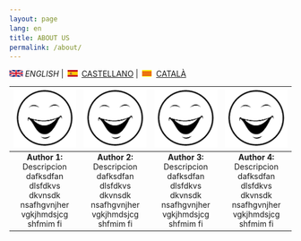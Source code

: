 ```yaml
---
layout: page
lang: en
title: ABOUT US
permalink: /about/
---
```


![English](en.png) *ENGLISH* | ![Castellano](es.png) [CASTELLANO](sobrenosotros.md) | ![Català](ca.png) [CATALÀ](sobrenosaltres.md)



|![Author1](cara.png)|![Author1](cara.png)|![Author1](cara.png)|![Author1](cara.png)|
| :---------: |:---------:| :---------:| :--------:|
| <b>Author 1:</b> Descripcion dafksdfan dlsfdkvs dkvnsdk nsafhgvnjher vgkjhmdsjcg  shfmim fi      | <b>Author 2:</b> Descripcion dafksdfan dlsfdkvs dkvnsdk nsafhgvnjher vgkjhmdsjcg  shfmim fi| <b>Author 3:</b> Descripcion dafksdfan dlsfdkvs dkvnsdk nsafhgvnjher vgkjhmdsjcg  shfmim fi |<b>Author 4:</b> Descripcion dafksdfan dlsfdkvs dkvnsdk nsafhgvnjher vgkjhmdsjcg  shfmim fi| 








